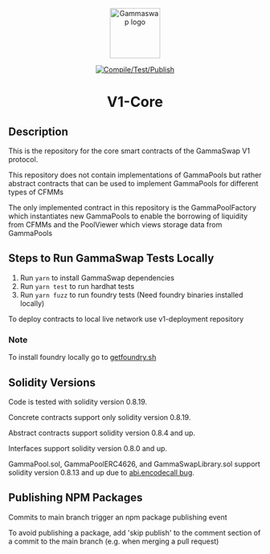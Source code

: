 <p align="center"><a href="https://gammaswap.com" target="_blank" rel="noopener noreferrer"><img width="100" src="https://app.gammaswap.com/logo.svg" alt="Gammaswap logo"></a></p>
  
<p align="center">
  <a href="https://github.com/gammaswap/v1-core/actions/workflows/main.yml">
    <img src="https://github.com/gammaswap/v1-core/actions/workflows/main.yml/badge.svg?branch=main" alt="Compile/Test/Publish">
  </a>
</p>

<h1 align="center">V1-Core</h1>

## Description
This is the repository for the core smart contracts of the GammaSwap V1 protocol. 

This repository does not contain implementations of GammaPools but rather abstract contracts that can be used to implement GammaPools for different types of CFMMs

The only implemented contract in this repository is the GammaPoolFactory which instantiates new GammaPools to enable the borrowing of liquidity from CFMMs and the PoolViewer which views storage data from GammaPools


## Steps to Run GammaSwap Tests Locally

1. Run `yarn` to install GammaSwap dependencies
2. Run `yarn test` to run hardhat tests
3. Run `yarn fuzz` to run foundry tests (Need foundry binaries installed locally)

To deploy contracts to local live network use v1-deployment repository

### Note
To install foundry locally go to [getfoundry.sh](https://getfoundry.sh/)

## Solidity Versions
Code is tested with solidity version 0.8.19.

Concrete contracts support only solidity version 0.8.19.

Abstract contracts support solidity version 0.8.4 and up.

Interfaces support solidity version 0.8.0 and up.

GammaPool.sol, GammaPoolERC4626, and GammaSwapLibrary.sol support solidity version 0.8.13 and up due to [abi.encodecall bug](https://soliditylang.org/blog/2022/03/16/encodecall-bug/).

## Publishing NPM Packages

Commits to main branch trigger an npm package publishing event

To avoid publishing a package, add 'skip publish' to the comment section of a commit to the main branch (e.g. when merging a pull request)
